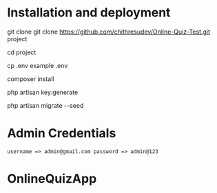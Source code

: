 # Installation and deployment

git clone  git clone https://github.com/chithresudev/Online-Quiz-Test.git project

cd project

cp .env example .env

composer install

php artisan key:generate

php artisan migrate --seed

# Admin Credentials

    username => admin@gmail.com password => admin@123
# OnlineQuizApp
